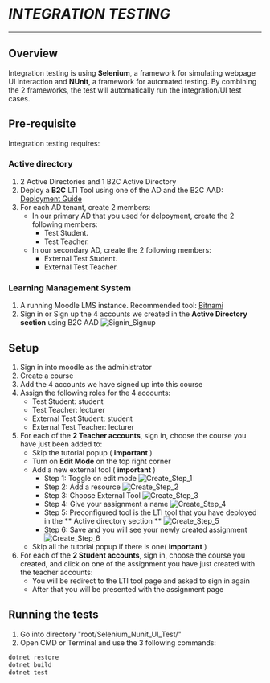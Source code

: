 # *INTEGRATION TESTING*
---
## Overview
Integration testing is using **Selenium**, a framework for simulating webpage UI interaction and **NUnit**, a framework for automated testing. By combining the 2 frameworks, the test will automatically run the integration/UI test cases.

## Pre-requisite
Integration testing requires:

### Active directory 

1. 2 Active Directories and 1 B2C Active Directory
2. Deploy a **B2C** LTI Tool using one of the AD and the B2C AAD: [Deployment Guide](./docs/DEPLOYMENT_GUIDE.md)
3. For each AD tenant, create 2 members:
    * In our primary AD that you used for delpoyment, create the 2 following members:
        * Test Student.
        * Test Teacher.
    * In our secondary AD, create the 2 following members:
        * External Test Student.
        * External Test Teacher.

### Learning Management System
1. A running Moodle LMS instance. Recommended tool: [Bitnami](https://bitnami.com/stack/moodle) 
2. Sign in or Sign up the 4 accounts we created in the **Active Directory section** using B2C AAD
![Signin_Signup](../images/Selenium_Test/Signin_Signup.png)

## Setup

1. Sign in into moodle as the administrator
2. Create a course
3. Add the 4 accounts we have signed up into this course
4. Assign the following roles for the 4 accounts:
    * Test Student: student
    * Test Teacher: lecturer
    * External Test Student: student
    * External Test Teacher: lecturer
5. For each of the **2 Teacher accounts**, sign in, choose the course you have just been added to:
    * Skip the tutorial popup ( **important** )
    * Turn on **Edit Mode** on the top right corner
    * Add a new external tool ( **important** )
        * Step 1: Toggle on edit mode
        ![Create_Step_1](../images/Selenium_Test/Create_step_1.png)
        * Step 2: Add a resource
        ![Create_Step_2](../images/Selenium_Test/Create_step_2.png)
        * Step 3: Choose External Tool
        ![Create_Step_3](../images/Selenium_Test/Create_step_3.png)
        * Step 4: Give your assignment a name
        ![Create_Step_4](../images/Selenium_Test/Create_step_4.png)
        * Step 5: Preconfigured tool is the LTI tool that you have deployed in the ** Active directory section **
        ![Create_Step_5](../images/Selenium_Test/Create_step_5.png)
        * Step 6: Save and you will see your newly created assignment
        ![Create_Step_6](../images/Selenium_Test/Create_step_6.png)
    * Skip all the tutorial popup if there is one( **important** )
6. For each of the **2 Student accounts**, sign in, choose the course you created, and click on one of the assignment you have just created with the teacher accounts:
    * You will be redirect to the LTI tool page and asked to sign in again
    * After that you will be presented with the assignment page

## Running the tests

1. Go into directory "root/Selenium_Nunit_UI_Test/"
2. Open CMD or Terminal and use the 3 following commands:
```cmd
dotnet restore
dotnet build
dotnet test
```
